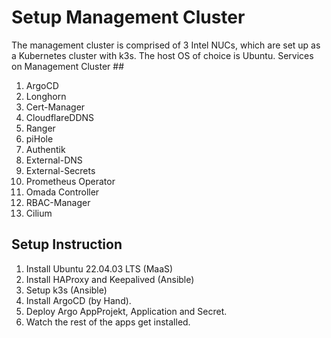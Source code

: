 # Setup Management Cluster #

The management cluster is comprised of 3 Intel NUCs, which are set up as a Kubernetes cluster with k3s. The host OS of choice is Ubuntu.
Services on Management Cluster ##

01. ArgoCD
02. Longhorn
03. Cert-Manager
04. CloudflareDDNS
05. Ranger
06. piHole
07. Authentik
08. External-DNS
09. External-Secrets
10. Prometheus Operator
11. Omada Controller
12. RBAC-Manager
13. Cilium

## Setup Instruction ##

1. Install Ubuntu 22.04.03 LTS (MaaS)
2. Install HAProxy and Keepalived (Ansible)
3. Setup k3s (Ansible)
4. Install ArgoCD (by Hand).
5. Deploy Argo AppProjekt, Application and Secret.
6. Watch the rest of the apps get installed.
